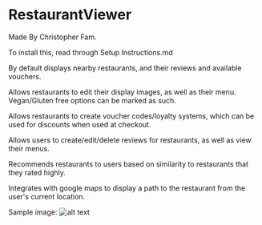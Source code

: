 # RestaurantViewer
Made By Christopher Fam.


To install this, read through Setup Instructions.md


By default displays nearby restaurants, and their reviews and available vouchers.

Allows restaurants to edit their display images, as well as their menu. Vegan/Gluten free options can be marked as such.

Allows restaurants to create voucher codes/loyalty systems, which can be used for discounts when used at checkout.

Allows users to create/edit/delete reviews for restaurants, as well as view their menus.

Recommends restaurants to users based on similarity to restaurants that they rated highly.

Integrates with google maps to display a path to the restaurant from the user's current location.

Sample image:
  ![alt text](https://i.imgur.com/kmYamgI.png)
  

